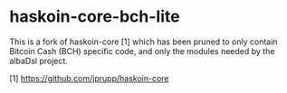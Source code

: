 # haskoin-core-bch-lite

This is a fork of haskoin-core [1] which has been pruned to only contain Bitcoin
Cash (BCH) specific code, and only the modules needed by the albaDsl project.

[1] https://github.com/jprupp/haskoin-core
